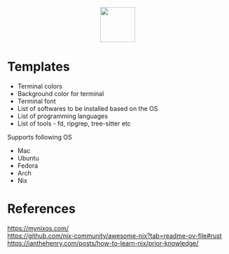 
<p align="center">
  <img width=80px src="https://img.shields.io/badge/NIX-5277C3.svg?style=for-the-badge&logo=NixOS&logoColor=black">
</p>




# Templates

- Terminal colors
- Background color for terminal
- Terminal font
- List of softwares to be installed based on the OS
- List of programming languages
- List of tools - fd, ripgrep, tree-sitter etc



Supports following OS
- Mac
- Ubuntu
- Fedora
- Arch
- Nix




# References
https://mynixos.com/  
https://github.com/nix-community/awesome-nix?tab=readme-ov-file#rust    
https://ianthehenry.com/posts/how-to-learn-nix/prior-knowledge/  

